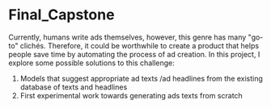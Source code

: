 # Final_Capstone
Currently, humans write ads themselves, however, this genre has many "go-to" clichés. Therefore, it could be worthwhile to create a product that helps people save time by automating the process of ad creation. In this project, I explore some possible solutions to this challenge:

1) Models that suggest appropriate ad texts /ad headlines from the existing database of texts and headlines
2) First experimental work towards generating ads texts from scratch 
